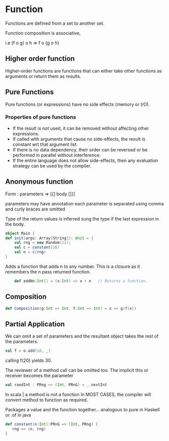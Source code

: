 # Function

  Functions are defined from a set to another set.
  
  Function composition is associative,
  
  i.e (f o g) o h => f o (g o h)

## Higher order function

  Higher-order functions are functions that can either take other functions as arguments or return them as results.

## Pure Functions

  Pure functions (or expressions) have no side effects (memory or I/O).

### Properties of pure functions

  * If the result is not used, it can be removed without affecting other expressions.
  * If called with arguments that cause no side-effects, the result is constant wrt that argument list.
  * If there is no data dependency, their order can be reversed or be performed in parallel without interference.
  * If the entire language does not allow side-effects, then any evaluation strategy can be used by the compiler.

## Anonymous function

  Form :  parameters => [{] body []}]
      
  parameters may have annotation each parameter is separated using comma and curly braces are omitted

  Type of the return values is inferred sung the type if the last expression in the body.

  ```scala
  object Main {
  def init(args: Array[String]): Unit = {
      val rng = new Random(11);
      val c = constant(10)
      val n = c(rng)
  }
  ```

Adds a function that adds n to any number. This is a closure as it remembers the n pass returned function.

  ```scala
      def addNn:Int() = (x:Int) => x + n   // Returns a function.
  ```

## Composition

  ```scala
  def Composition(g:Int => Int, f:Int => Int) = x => g(f(x))
  ```

## Partial Application

   We can omit a set of parameters and the resultant object takes the rest of the parameters.

  ```scala
  val f = o.add(10, _)
  ```

  calling f(20) yields 30.

  The reviewer of a method call can be omitted too. The implicit this or receiver becomes the parameter

  ```scala
  val randInt : PRng => (Int, PRnG) = _.nextInt
  ```

  In scala | a method is not a function
  In MOST CASES, the compiler will convert method to function as required.

  Packages a value and the function together... analogous to pure in Haskell or .of in java

  ```scala
  def constant(n:Int):PRnG => (Int, PRng) {
     rng => (n, rng)
  }
  ```
